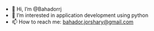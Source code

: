 - 👋 Hi, I’m @Bahadorrj
- 👀 I’m interested in application development using python
- 📫 How to reach me: bahador.jorshary@gmail.com 

<!---
Bahadorrj/Bahadorrj is a ✨ special ✨ repository because its `README.md` (this file) appears on your GitHub profile.
You can click the Preview link to take a look at your changes.
--->
